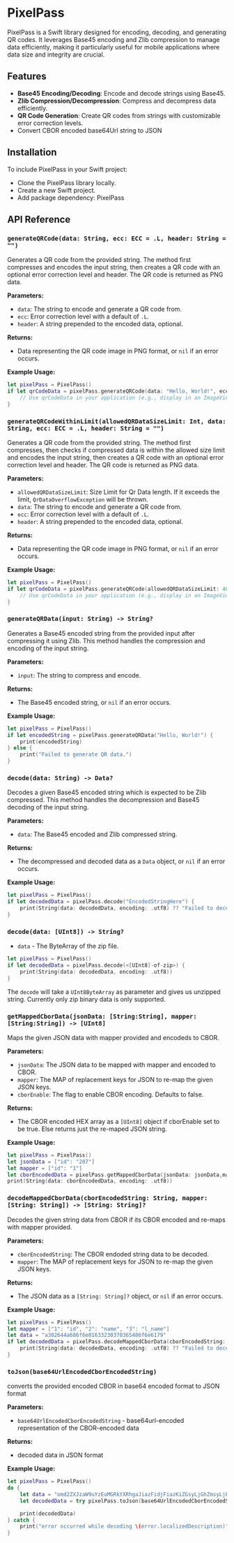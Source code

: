 
# PixelPass

PixelPass is a Swift library designed for encoding, decoding, and generating QR codes. It leverages Base45 encoding and Zlib compression to manage data efficiently, making it particularly useful for mobile applications where data size and integrity are crucial.

## Features

- **Base45 Encoding/Decoding**: Encode and decode strings using Base45.
- **Zlib Compression/Decompression**: Compress and decompress data efficiently.
- **QR Code Generation**: Create QR codes from strings with customizable error correction levels.
- Convert CBOR encoded base64Url string to JSON

## Installation

To include PixelPass in your Swift project:
- Clone the PixelPass library locally.
- Create a new Swift project.
- Add package dependency: PixelPass


## API Reference

### `generateQRCode(data: String, ecc: ECC = .L, header: String = "")`

Generates a QR code from the provided string. The method first compresses and encodes the input string, then creates a QR code with an optional error correction level and header. The QR code is returned as PNG data.

**Parameters:**
- `data`: The string to encode and generate a QR code from.
- `ecc`: Error correction level with a default of `.L`.
- `header`: A string prepended to the encoded data, optional.

**Returns:**
- Data representing the QR code image in PNG format, or `nil` if an error occurs.

**Example Usage:**

```swift
let pixelPass = PixelPass()
if let qrCodeData = pixelPass.generateQRCode(data: "Hello, World!", ecc: .M, header: "HDR") {
    // Use qrCodeData in your application (e.g., display in an ImageView)
}
```

### `generateQRCodeWithinLimit(allowedQRDataSizeLimit: Int, data: String, ecc: ECC = .L, header: String = "")`

Generates a QR code from the provided string. The method first compresses, then checks if compressed data is within the allowed size limit  and encodes the input string, then creates a QR code with an optional error correction level and header. The QR code is returned as PNG data.

**Parameters:**
- `allowedQRDataSizeLimit`: Size Limit for Qr Data length. If it exceeds the limit, `QrDataOverflowException` will be thrown.
- `data`: The string to encode and generate a QR code from.
- `ecc`: Error correction level with a default of `.L`.
- `header`: A string prepended to the encoded data, optional.

**Returns:**
- Data representing the QR code image in PNG format, or `nil` if an error occurs.

**Example Usage:**

```swift
let pixelPass = PixelPass()
if let qrCodeData = pixelPass.generateQRCode(allowedQRDataSizeLimit: 4000, data: "Hello, World!", ecc: .M, header: "HDR") {
    // Use qrCodeData in your application (e.g., display in an ImageView)
}
```

### `generateQRData(input: String) -> String?`

Generates a Base45 encoded string from the provided input after compressing it using Zlib. This method handles the compression and encoding of the input string.

**Parameters:**
- `input`: The string to compress and encode.

**Returns:**
- The Base45 encoded string, or `nil` if an error occurs.

**Example Usage:**

```swift
let pixelPass = PixelPass()
if let encodedString = pixelPass.generateQRData("Hello, World!") {
    print(encodedString)
} else {
    print("Failed to generate QR data.")
}
```

### `decode(data: String) -> Data?`

Decodes a given Base45 encoded string which is expected to be Zlib compressed. This method handles the decompression and Base45 decoding of the input string.

**Parameters:**
- `data`: The Base45 encoded and Zlib compressed string.

**Returns:**
- The decompressed and decoded data as a `Data` object, or `nil` if an error occurs.

**Example Usage:**

```swift
let pixelPass = PixelPass()
if let decodedData = pixelPass.decode("EncodedStringHere") {
    print(String(data: decodedData, encoding: .utf8) ?? "Failed to decode.")
}
```

### `decode(data: [UInt8]) -> String?`

- `data` - The ByteArray of the zip file.

```swift
let pixelPass = PixelPass()
if let decodedData = pixelPass.decode(<[UInt8]-of-zip>) {
    print(String(data: decodedData, encoding: .utf8))
}
```
The `decode` will take a `UInt8ByteArray`  as parameter and gives us unzipped string. Currently only zip binary data is only supported.

### `getMappedCborData(jsonData: [String:String], mapper: [String:String]) -> [UInt8]`

Maps the given JSON data with mapper provided and encodeds to CBOR.

**Parameters:**
- `jsonData`: The JSON data to be mapped with mapper and encoded to CBOR.
- `mapper`: The MAP of replacement keys for JSON to re-map the given JSON keys.
- `cborEnable`: The flag to enable CBOR encoding. Defaults to false.

**Returns:**
- The CBOR encoded HEX array as a `[UInt8]` object if cborEnable set to be true. Else returns just the re-maped JSON string.

**Example Usage:**

```swift
let pixelPass = PixelPass()
let jsonData = ["id": "207"]
let mapper = ["id": "1"]
let cborEncodedData = pixelPass.getMappedCborData(jsonData: jsonData,mapper: mapper).toHexString()
print(String(data: cborEncodedData, encoding: .utf8))
```


### `decodeMappedCborData(cborEncodedString: String, mapper: [String: String]) -> [String: String]?`

Decodes the given string data from CBOR if its CBOR encoded and re-maps with mapper provided.

**Parameters:**
- `cborEncodedString`: The CBOR endoded string data to be decoded.
- `mapper`: The MAP of replacement keys for JSON to re-map the given JSON keys.

**Returns:**
- The JSON data as a `[String: String]?` object, or `nil` if an error occurs.

**Example Usage:**

```swift
let pixelPass = PixelPass()
let mapper = ["1": "id", "2": "name", "3": "l_name"]
let data = "a302644a686f6e01633230370365486f6e6179"
if let decodedData = pixelPass.decodeMappedCborData(cborEncodedString: data, mapper: mapper) {
    print(String(data: decodedData, encoding: .utf8) ?? "Failed to decode.")
}
```

###  `toJson(base64UrlEncodedCborEncodedString)`

converts the provided encoded CBOR in base64 encoded format to JSON format

**Parameters:**
- `base64UrlEncodedCborEncodedString` - base64url-encoded representation of the CBOR-encoded data

**Returns:**
- decoded data in JSON format

**Example Usage:**

```swift
let pixelPass = PixelPass()
do {
    let data = "omd2ZXJzaW9uYzEuMGRkYXRhgaJiazFidjFiazKiZGsyLjGhZmsyLjEuMYHYGEmhZmsyLjEuMQFkazIuMoRDoQEmoRghWQFjMIIBXzCCAQSgAwIBAgIGAYwpA4_aMAoGCCqGSM49BAMCMDYxNDAyBgNVBAMMKzNfd1F3Y3Qxd28xQzBST3FfWXRqSTRHdTBqVXRiVTJCQXZteEltQzVqS3MwHhcNMjMxMjAyMDUzMjI4WhcNMjQwOTI3MDUzMjI4WjA2MTQwMgYDVQQDDCszX3dRd2N0MXdvMUMwUk9xX1l0akk0R3UwalV0YlUyQkF2bXhJbUM1aktzMFkwEwYHKoZIzj0CAQYIKoZIzj0DAQcDQgAEQw7367PjIwU17ckX_G4ZqLW2EjPG0efV0cYzhvq2Ujkymrc33RVkgEE6q9iAAeLhl85IraAzT39SjOBV1EKu3jAKBggqhkjOPQQDAgNJADBGAiEAo4TsuxDl5-3eEp6SHDrBVn1rqOkGGLoOukJhelndGqICIQCpocrjWDwrWexoQZOOrwnEYRBmmfhaPor2OZCrbP3U69gYWLulZmsyLjIuMWMxLjBmazIuMi4yZnYyLjIuMmZrMi4yLjOhdmNvbS5leGFtcGxlLm5hbWVzcGFjZTGhAVggChSiDWMcNBzAxM6I-CuUe0P15BIwt06OIiNYkNyITxRmazIuMi40ZnYyLjIuNGZrMi4yLjWjYWHAdDIwMjMtMTItMDRUMTI6NDk6NDFaYWLAdDIwMjMtMTItMDRUMTI6NDk6NDFaYWPAdDIwMzMtMTItMDRUMTI6NDk6NDFaWEAE6jL7xUnhRbxd1LNq9xBA8G_RXGqFhc1GlKASbsfu7Mk-UJZzPvHis7zMRfYl2GNNgiTN-zbjFX_5IDdLi0jr"
    let decodedData = try pixelPass.toJson(base64UrlEncodedCborEncodedString: data)

    print(decodedData)
} catch {
    print("error occurred while decoding \(error.localizedDescription)")
}
```

